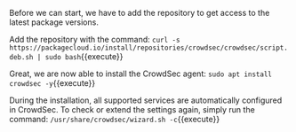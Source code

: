 Before we can start, we have to add the repository to get access to the latest package versions.

Add the repository with the command: 
`curl -s https://packagecloud.io/install/repositories/crowdsec/crowdsec/script.deb.sh | sudo bash`{{execute}}

Great, we are now able to install the CrowdSec agent:
`sudo apt install crowdsec -y`{{execute}}

During the installation, all supported services are automatically configured in CrowdSec.
To check or extend the settings again, simply run the command:
`/usr/share/crowdsec/wizard.sh -c`{{execute}}